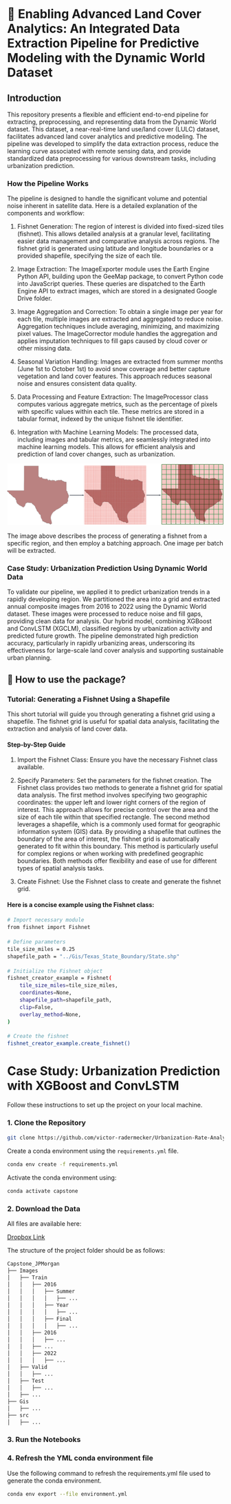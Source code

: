 # 🌆 Enabling Advanced Land Cover Analytics: An Integrated Data Extraction Pipeline for Predictive Modeling with the Dynamic World Dataset

## Introduction
This repository presents a flexible and efficient end-to-end pipeline for extracting, preprocessing, and representing data from the Dynamic World dataset. This dataset, a near-real-time land use/land cover (LULC) dataset, facilitates advanced land cover analytics and predictive modeling. The pipeline was developed to simplify the data extraction process, reduce the learning curve associated with remote sensing data, and provide standardized data preprocessing for various downstream tasks, including urbanization prediction.

### How the Pipeline Works
The pipeline is designed to handle the significant volume and potential noise inherent in satellite data. Here is a detailed explanation of the components and workflow:

1. Fishnet Generation: The region of interest is divided into fixed-sized tiles (fishnet). This allows detailed analysis at a granular level, facilitating easier data management and comparative analysis across regions. The fishnet grid is generated using latitude and longitude boundaries or a provided shapefile, specifying the size of each tile.

2. Image Extraction: The ImageExporter module uses the Earth Engine Python API, building upon the GeeMap package, to convert Python code into JavaScript queries. These queries are dispatched to the Earth Engine API to extract images, which are stored in a designated Google Drive folder.

3. Image Aggregation and Correction: To obtain a single image per year for each tile, multiple images are extracted and aggregated to reduce noise. Aggregation techniques include averaging, minimizing, and maximizing pixel values. The ImageCorrector module handles the aggregation and applies imputation techniques to fill gaps caused by cloud cover or other missing data.

4. Seasonal Variation Handling: Images are extracted from summer months (June 1st to October 1st) to avoid snow coverage and better capture vegetation and land cover features. This approach reduces seasonal noise and ensures consistent data quality.

5. Data Processing and Feature Extraction: The ImageProcessor class computes various aggregate metrics, such as the percentage of pixels with specific values within each tile. These metrics are stored in a tabular format, indexed by the unique fishnet tile identifier.

6. Integration with Machine Learning Models: The processed data, including images and tabular metrics, are seamlessly integrated into machine learning models. This allows for efficient analysis and prediction of land cover changes, such as urbanization.

![alt text](https://github.com/victor-radermecker/AdvancedLandCoverAnalytics-Pipeline/blob/main/img/batching.jpg?raw=true)

The image above describes the process of generating a fishnet from a specific region, and then employ a batching approach. One image per batch will be extracted.


### Case Study: Urbanization Prediction Using Dynamic World Data

To validate our pipeline, we applied it to predict urbanization trends in a rapidly developing region. We partitioned the area into a grid and extracted annual composite images from 2016 to 2022 using the Dynamic World dataset. These images were processed to reduce noise and fill gaps, providing clean data for analysis. Our hybrid model, combining XGBoost and ConvLSTM (XGCLM), classified regions by urbanization activity and predicted future growth. The pipeline demonstrated high prediction accuracy, particularly in rapidly urbanizing areas, underscoring its effectiveness for large-scale land cover analysis and supporting sustainable urban planning.

## 🚀 How to use the package?

### Tutorial: Generating a Fishnet Using a Shapefile
This short tutorial will guide you through generating a fishnet grid using a shapefile. The fishnet grid is useful for spatial data analysis, facilitating the extraction and analysis of land cover data.

#### Step-by-Step Guide
1. Import the Fishnet Class:
Ensure you have the necessary Fishnet class available.

2. Specify Parameters:
Set the parameters for the fishnet creation. The Fishnet class provides two methods to generate a fishnet grid for spatial data analysis. The first method involves specifying two geographic coordinates: the upper left and lower right corners of the region of interest. This approach allows for precise control over the area and the size of each tile within that specified rectangle. The second method leverages a shapefile, which is a commonly used format for geographic information system (GIS) data. By providing a shapefile that outlines the boundary of the area of interest, the fishnet grid is automatically generated to fit within this boundary. This method is particularly useful for complex regions or when working with predefined geographic boundaries. Both methods offer flexibility and ease of use for different types of spatial analysis tasks.

3. Create Fishnet:
Use the Fishnet class to create and generate the fishnet grid.

#### Here is a concise example using the Fishnet class:

```bash
# Import necessary module
from fishnet import Fishnet

# Define parameters
tile_size_miles = 0.25
shapefile_path = "../Gis/Texas_State_Boundary/State.shp"

# Initialize the Fishnet object
fishnet_creator_example = Fishnet(
    tile_size_miles=tile_size_miles,
    coordinates=None,
    shapefile_path=shapefile_path,
    clip=False,
    overlay_method=None,
)

# Create the fishnet
fishnet_creator_example.create_fishnet()
```

# Case Study: Urbanization Prediction with XGBoost and ConvLSTM

Follow these instructions to set up the project on your local machine.

### 1. Clone the Repository

```bash
git clone https://github.com/victor-radermecker/Urbanization-Rate-Analysis-Through-Dynamic-World-Based-Video-Prediction.git
```

Create a conda environment using the `requirements.yml` file.

```bash
conda env create -f requirements.yml
```

Activate the conda environment using:

```bash
conda activate capstone
```

### 2. Download the Data

All files are available here:

[Dropbox Link](https://www.dropbox.com/scl/fo/i6r9qx73a0lervrd2crpk/h?dl=0&rlkey=g8twup5jtib6h3xnle353dvtg)

The structure of the project folder should be as follows:

```
Capstone_JPMorgan
├── Images
│   ├── Train
│   │   ├── 2016
│   │   │   ├── Summer
│   │   │   │   ├── ...
│   │   │   ├── Year
│   │   │   │   ├── ...
│   │   │   ├── Final
│   │   │   │   ├── ...
│   │   ├── 2016
│   │   │   ├── ...
│   │   ├── ...
│   │   ├── 2022
│   │   │   ├── ...
│   ├── Valid
│   │   ├── ...
│   ├── Test
│   │   ├── ...
│   ├── ...
├── Gis
│   ├── ...
├── src
│   ├── ...
```

### 3. Run the Notebooks

### 4. Refresh the YML conda environment file

Use the following command to refresh the requirements.yml file used to generate the conda environment.

```bash
conda env export --file environment.yml
```
